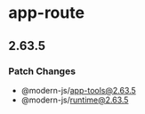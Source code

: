 # app-route

## 2.63.5

### Patch Changes

- @modern-js/app-tools@2.63.5
- @modern-js/runtime@2.63.5
